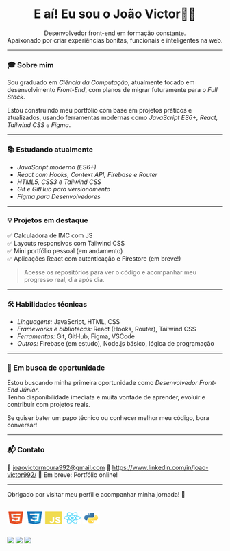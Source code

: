 <h1 align="center">E aí! Eu sou o João Victor👨‍💻</h1>

<p align="center">
  Desenvolvedor front-end em formação constante.<br>
  Apaixonado por criar experiências bonitas, funcionais e inteligentes na web.
</p>

---

### 🎓 Sobre mim

Sou graduado em *Ciência da Computação*, atualmente focado em desenvolvimento *Front-End*, com planos de migrar futuramente para o *Full Stack*.  

Estou construindo meu portfólio com base em projetos práticos e atualizados, usando ferramentas modernas como *JavaScript ES6+, React, Tailwind CSS e Figma*.

---

### 📚 Estudando atualmente

- *JavaScript moderno (ES6+)*
- *React com Hooks, Context API, Firebase e Router*
- *HTML5, CSS3 e Tailwind CSS*
- *Git e GitHub para versionamento*
- *Figma para Desenvolvedores*

---

### 💡 Projetos em destaque

✅ Calculadora de IMC com JS  
✅ Layouts responsivos com Tailwind CSS  
✅ Mini portfólio pessoal (em andamento)  
✅ Aplicações React com autenticação e Firestore (em breve!)

> Acesse os repositórios para ver o código e acompanhar meu progresso real, dia após dia.

---

### 🛠 Habilidades técnicas

- *Linguagens:* JavaScript, HTML, CSS
- *Frameworks e bibliotecas:* React (Hooks, Router), Tailwind CSS
- *Ferramentas:* Git, GitHub, Figma, VSCode
- *Outros:* Firebase (em estudo), Node.js básico, lógica de programação

---

### 💼 Em busca de oportunidade

Estou buscando minha primeira oportunidade como *Desenvolvedor Front-End Júnior*.  
Tenho disponibilidade imediata e muita vontade de aprender, evoluir e contribuir com projetos reais.  

Se quiser bater um papo técnico ou conhecer melhor meu código, bora conversar!

---

### 📬 Contato

📧 joaovictormoura992@gmail.com 
🔗 https://www.linkedin.com/in/joao-victor992/
📁 Em breve: Portfólio online!

---

Obrigado por visitar meu perfil e acompanhar minha jornada! 🚀

<!--
<div align="center">
  <a href="https://github.com/joaovictor992">
  <img width="48%" src="https://github-readme-stats.vercel.app/api?username=Joaovictor992&show_icons=true&theme=dark&include_all_commits=true&count_private=true"/>
  <img width="48%" src="https://github-readme-stats.vercel.app/api/top-langs/?username=JoaoVictor992&layout=compact&langs_count=7&theme=dark"/>
</div>
    -->
<div style="display: inline_block"><br>
    <img align="center" alt="joao-HTML" height="30" width="40" src="https://raw.githubusercontent.com/devicons/devicon/master/icons/html5/html5-original.svg">
  <img align="center" alt="joao-CSS" height="30" width="40" src="https://raw.githubusercontent.com/devicons/devicon/master/icons/css3/css3-original.svg">
  <img align="center" alt="joao-Js" height="30" width="40" src="https://raw.githubusercontent.com/devicons/devicon/master/icons/javascript/javascript-plain.svg">
  <img align="center" alt="joao-React" height="30" width="40" src="https://raw.githubusercontent.com/devicons/devicon/master/icons/react/react-original.svg">
  <img align="center" alt="joao-Python" height="30" width="40" src="https://raw.githubusercontent.com/devicons/devicon/master/icons/python/python-original.svg">
  
  ##
 
<div> 
  <a href="https://www.instagram.com/victor_mouraa2/" target="_blank"><img src="https://img.shields.io/badge/-Instagram-%23E4405F?style=for-the-badge&logo=instagram&logoColor=white" target="_blank"></a>
  <a href = "mailto:joaovictormoura992@gmail.com"><img src="https://img.shields.io/badge/-Gmail-%23333?style=for-the-badge&logo=gmail&logoColor=white" target="_blank"></a>
  <a href="https://www.linkedin.com/in/joao-victor992/" target="_blank"><img src="https://img.shields.io/badge/-LinkedIn-%230077B5?style=for-the-badge&logo=linkedin&logoColor=white" target="_blank"></a> 
<!--
   ![Snake Animation](https://github.com/JoaoVictor992/joaovictormoura992/blob/output/github-contribution-grid-snake.svg)
  !-->
  
  </div>
